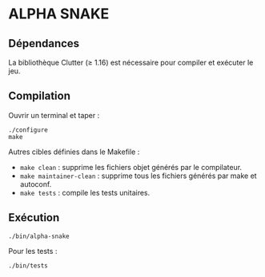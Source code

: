 
ALPHA SNAKE
===========

Dépendances
-----------

La bibliothèque Clutter (≥ 1.16) est nécessaire pour compiler et exécuter le
jeu.

Compilation
-----------

Ouvrir un terminal et taper :

    ./configure
    make
    
Autres cibles définies dans le Makefile :

 - `make clean` : supprime les fichiers objet générés par le compilateur.
 - `make maintainer-clean` : supprime tous les fichiers générés par make et 
                             autoconf.
 - `make tests` : compile les tests unitaires.

Exécution
---------

    ./bin/alpha-snake
    
Pour les tests :

    ./bin/tests
